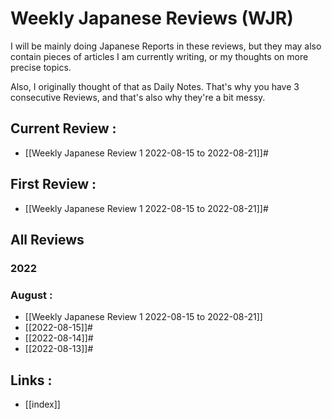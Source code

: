 # Weekly Japanese Reviews (WJR)

I will be mainly doing Japanese Reports in these reviews, but they may also contain pieces of articles I am currently writing, or my thoughts on more precise topics. 

Also, I originally thought of that as Daily Notes. That's why you have 3 consecutive Reviews, and that's also why they're a bit messy.



## Current Review :
- [[Weekly Japanese Review 1 2022-08-15 to 2022-08-21]]#

## First Review :
- [[Weekly Japanese Review 1 2022-08-15 to 2022-08-21]]#

## All Reviews
### 2022
### August :
- [[Weekly Japanese Review 1 2022-08-15 to 2022-08-21]]
- [[2022-08-15]]#
- [[2022-08-14]]#
- [[2022-08-13]]#

## Links :
- [[index]]
